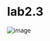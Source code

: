 # lab2.3

![image](https://github.com/DaniilL12321/lab2.3/assets/126503938/22d1d68b-f539-4a5f-88a8-6744e1564f4e)
